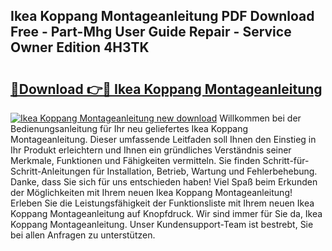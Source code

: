 ## Ikea Koppang Montageanleitung PDF Download Free - Part-Mhg User Guide Repair - Service Owner Edition 4H3TK

# <h2><a href="http://df7gz7.blite.top/?on=Ikea+Koppang+Montageanleitung">🔗Download 👉🔴 Ikea Koppang Montageanleitung</a></h2>

[![Ikea Koppang Montageanleitung new download](https://i.imgur.com/lujVjoI.png)](http://df7gz7.blite.top/?on=Ikea+Koppang+Montageanleitung)
Willkommen bei der Bedienungsanleitung für Ihr neu geliefertes Ikea Koppang Montageanleitung. Dieser umfassende Leitfaden soll Ihnen den Einstieg in Ihr Produkt erleichtern und Ihnen ein gründliches Verständnis seiner Merkmale, Funktionen und Fähigkeiten vermitteln. Sie finden Schritt-für-Schritt-Anleitungen für Installation, Betrieb, Wartung und Fehlerbehebung. Danke, dass Sie sich für uns entschieden haben! Viel Spaß beim Erkunden der Möglichkeiten mit Ihrem neuen Ikea Koppang Montageanleitung! Erleben Sie die Leistungsfähigkeit der Funktionsliste mit Ihrem neuen Ikea Koppang Montageanleitung auf Knopfdruck. Wir sind immer für Sie da, Ikea Koppang Montageanleitung. Unser Kundensupport-Team ist bestrebt, Sie bei allen Anfragen zu unterstützen.
